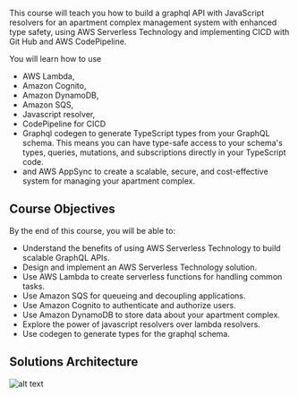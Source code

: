 This course will teach you how to build a graphql API with JavaScript resolvers for an apartment complex management system with enhanced type safety, using AWS Serverless Technology and implementing CICD with Git Hub and AWS CodePipeline.


You will learn how to use 
- AWS Lambda, 
- Amazon Cognito, 
- Amazon DynamoDB, 
- Amazon SQS,
- Javascript resolver,
- CodePipeline for CICD
- Graphql codegen to generate TypeScript types from your GraphQL schema. This means you can have type-safe access to your schema's types, queries, mutations, and subscriptions directly in your TypeScript code.
- and AWS AppSync to create a scalable, secure, and cost-effective system for managing your apartment complex.


## Course Objectives

By the end of this course, you will be able to:

- Understand the benefits of using AWS Serverless Technology to build scalable GraphQL APIs.
- Design and implement an AWS Serverless Technology solution.
- Use AWS Lambda to create serverless functions for handling common tasks.
- Use Amazon SQS for queueing and decoupling applications.
- Use Amazon Cognito to authenticate and authorize users.
- Use Amazon DynamoDB to store data about your apartment complex.
- Explore the power of javascript resolvers over lambda resolvers.
- Use codegen to generate types for the graphql schema.



## Solutions Architecture

![alt text](https://d23o47bsb60hff.cloudfront.net/public/724ec14b-3495-48f9-bb74-006c0267dff4)